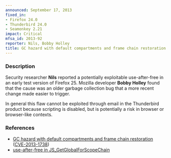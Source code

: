 ```yaml
---
announced: September 17, 2013
fixed_in:
- Firefox 24.0
- Thunderbird 24.0
- Seamonkey 2.21
impact: Critical
mfsa_id: 2013-92
reporter: Nils, Bobby Holley
title: GC hazard with default compartments and frame chain restoration
---
```


<h3>Description</h3>

<p>Security researcher <strong>Nils</strong> reported a potentially exploitable
use-after-free in an early test version of Firefox 25. Mozilla developer
<strong>Bobby Holley</strong> found that the cause was an older garbage collection
bug that a more recent change made easier to trigger.
</p>


<p class="note">In general this flaw cannot be exploited through email in the
Thunderbird product because scripting is disabled, but is potentially a risk in
browser or browser-like contexts.</p>

<h3>References</h3>

<ul>
  <li><a href="https://bugzilla.mozilla.org/show_bug.cgi?id=887334">
       GC hazard with default compartments and frame chain restoration</a> (<a href="http://cve.mitre.org/cgi-bin/cvename.cgi?name=CVE-2013-1738" class="ex-ref">CVE-2013-1738</a>)</li>
  <li><a href="https://bugzilla.mozilla.org/show_bug.cgi?id=882897">
       use-after-free in JS_GetGlobalForScopeChain</a>
  </li>
</ul>



